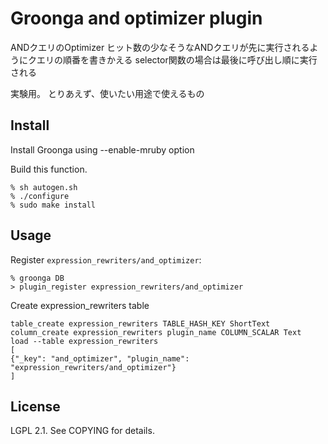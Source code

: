 # Groonga and optimizer plugin

ANDクエリのOptimizer
ヒット数の少なそうなANDクエリが先に実行されるようにクエリの順番を書きかえる
selector関数の場合は最後に呼び出し順に実行される

実験用。 とりあえず、使いたい用途で使えるもの

## Install

Install Groonga using --enable-mruby option

Build this function.

    % sh autogen.sh
    % ./configure
    % sudo make install

## Usage

Register `expression_rewriters/and_optimizer`:

    % groonga DB
    > plugin_register expression_rewriters/and_optimizer

Create expression_rewriters table

```
table_create expression_rewriters TABLE_HASH_KEY ShortText
column_create expression_rewriters plugin_name COLUMN_SCALAR Text
load --table expression_rewriters
[
{"_key": "and_optimizer", "plugin_name": "expression_rewriters/and_optimizer"}
]
```

## License

LGPL 2.1. See COPYING for details.
